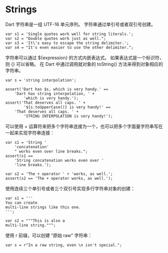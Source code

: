 # Strings

Dart 字符串是一组 UTF-16 单元序列。 字符串通过单引号或者双引号创建。

```
var s1 = 'Single quotes work well for string literals.';
var s2 = "Double quotes work just as well.";
var s3 = 'It\'s easy to escape the string delimiter.';
var s4 = "It's even easier to use the other delimiter.";
```

字符串可以通过 ${expression} 的方式内嵌表达式。 如果表达式是一个标识符，则 {} 可以省略。 在 Dart 中通过调用就对象的 toString() 方法来得到对象相应的字符串。

```
var s = 'string interpolation';

assert('Dart has $s, which is very handy.' ==
    'Dart has string interpolation, ' +
        'which is very handy.');
assert('That deserves all caps. ' +
        '${s.toUpperCase()} is very handy!' ==
    'That deserves all caps. ' +
        'STRING INTERPOLATION is very handy!');
```  

可以使用 + 运算符来把多个字符串连接为一个，也可以把多个字面量字符串写在一起来实现字符串连接：

```
var s1 = 'String '
    'concatenation'
    " works even over line breaks.";
assert(s1 ==
    'String concatenation works even over '
    'line breaks.');

var s2 = 'The + operator ' + 'works, as well.';
assert(s2 == 'The + operator works, as well.');
```

使用连续三个单引号或者三个双引号实现多行字符串对象的创建：

```
var s1 = '''
You can create
multi-line strings like this one.
''';

var s2 = """This is also a
multi-line string.""";
```

使用 r 前缀，可以创建 “原始 raw” 字符串：

```
var s = r"In a raw string, even \n isn't special.";
```